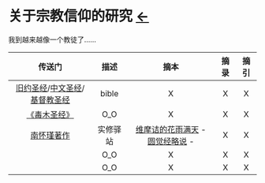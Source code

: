 #  关于宗教信仰的研究  [←](../index.md)

我到越来越像一个教徒了……

| 传送门 | 描述 | 摘本 | 摘录 | 摘引 |
|:---:|:---:|:---:|:---:|:---:|
| [旧约圣经](http://www.jdzhg.com/shengjing/djsj.htm)/[中文圣经](http://www.chinesebibleonline.com/)/[基督教圣经](http://www.godcom.net/) | bible | X | X | X |
| [《毒木圣经》](https://www.pilibook.com/book_2851/) | O_O | X | X | X |
| [南怀瑾著作](http://m.shixiu.net/nanshi/zhuzuo/) | 实修驿站 | [维摩诘的花雨满天](http://m.shixiu.net/nanshi/zhuzuo/wmsf/) - [圆觉经略说](http://m.shixiu.net/nanshi/zhuzuo/yjjls/) - []() | X | X |
| []() | O_O | X | X | X |
| []() | O_O | X | X | X |
